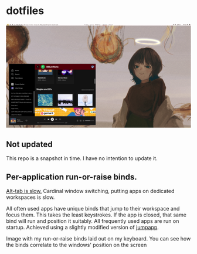 # dotfiles
![main](main.png)

## Not updated

This repo is a snapshot in time. I have no intention to update it.

## Per-application run-or-raise binds.

[Alt-tab is slow.](https://vickychijwani.me/blazing-fast-application-switching-in-linux/) Cardinal window switching, putting apps on dedicated workspaces is slow. 

All often used apps have unique binds that jump to their workspace and focus them. This takes the least keystrokes. If the app is closed, that same bind will run and position it suitably. All frequently used apps are run on startup. Achieved using a slightly modified version of [jumpapp](https://github.com/mkropat/jumpapp).

Image with my run-or-raise binds laid out on my keyboard. You can see how the binds correlate to the windows' position on the screen
